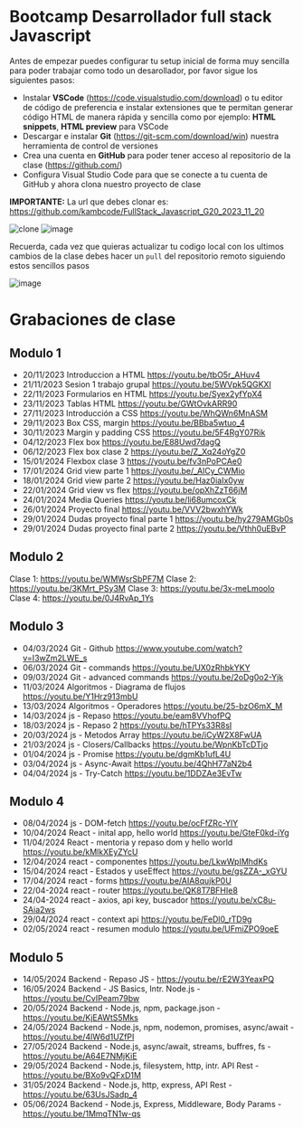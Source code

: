 # Bootcamp Desarrollador full stack Javascript

Antes de empezar puedes configurar tu setup inicial de forma muy sencilla para poder trabajar como todo un desarollador, por favor sigue los siguientes pasos:

- Instalar **VSCode** (https://code.visualstudio.com/download) o tu editor de código de preferencia e instalar extensiones que te permitan generar código HTML de manera rápida y sencilla como por ejemplo: **HTML snippets**, **HTML preview** para VSCode
- Descargar e instalar **Git** (https://git-scm.com/download/win) nuestra herramienta de control de versiones
- Crea una cuenta en **GitHub** para poder tener acceso al repositorio de la clase (https://github.com/)
- Configura Visual Studio Code para que se conecte a tu cuenta de GitHub y ahora clona nuestro proyecto de clase

**IMPORTANTE:** La url que debes clonar es: https://github.com/kambcode/FullStack_Javascript_G20_2023_11_20

![clone](https://github.com/kambcode/FullStack_Javascript_G3_2023_09_04/assets/137812574/b49be206-5c67-40e8-a567-bdd957c549eb)
![image](https://github.com/KamiloMontoya/kambcode_g1/assets/11945476/ca0ce2ad-72ec-431d-b3e1-55b84c64ec13)

Recuerda, cada vez que quieras actualizar tu codigo local con los ultimos cambios de la clase debes hacer un `pull` del repositorio remoto siguiendo estos sencillos pasos

![image](https://github.com/KamiloMontoya/kambcode_g1/assets/11945476/8d8f7da6-aa4c-4d67-9dec-59cd360bda0f)

# Grabaciones de clase

## Modulo 1

- 20/11/2023 Introduccion a HTML https://youtu.be/tbO5r_AHuv4
- 21/11/2023 Sesion 1 trabajo grupal https://youtu.be/5WVpk5QGKXI
- 22/11/2023 Formularios en HTML https://youtu.be/Syex2yfYpX4
- 23/11/2023 Tablas HTML https://youtu.be/GWtOvkARR90
- 27/11/2023 Introducción a CSS https://youtu.be/WhQWn6MnASM
- 29/11/2023 Box CSS, margin https://youtu.be/BBba5wtuo_4
- 30/11/2023 Margin y padding CSS https://youtu.be/5F4RgY07Rik
- 04/12/2023 Flex box https://youtu.be/E88Uwd7dagQ
- 06/12/2023 Flex box clase 2 https://youtu.be/Z_Xq24oYgZ0
- 15/01/2024 Flexbox clase 3 https://youtu.be/fv3nPoPCAe0
- 17/01/2024 Grid view parte 1 https://youtu.be/_AlCy_CWMio
- 18/01/2024 Grid view parte 2 https://youtu.be/Haz0iaIx0yw
- 22/01/2024 Grid view vs flex https://youtu.be/opXhZzT66jM
- 24/01/2024 Media Queries https://youtu.be/li68umcoxCk
- 26/01/2024 Proyecto final https://youtu.be/VVV2bwxhYWk
- 29/01/2024 Dudas proyecto final parte 1 https://youtu.be/hy279AMGb0s
- 29/01/2024 Dudas proyecto final parte 2 https://youtu.be/Vthh0uEBvP

## Modulo 2

Clase 1: https://youtu.be/WMWsrSbPF7M
Clase 2: https://youtu.be/3KMrt_PSy3M
Clase 3: https://youtu.be/3x-meLmoolo
Clase 4: https://youtu.be/0J4RvAp_1Ys

## Modulo 3

- 04/03/2024 Git - Github https://www.youtube.com/watch?v=I3wZm2LWE_s
- 06/03/2024 Git - commands https://youtu.be/UX0zRhbkYKY
- 09/03/2024 Git - advanced commands https://youtu.be/2oDg0o2-Yjk
- 11/03/2024 Algoritmos - Diagrama de flujos https://youtu.be/Y1Hrz913mbU
- 13/03/2024 Algoritmos - Operadores https://youtu.be/25-bzO6mX_M
- 14/03/2024 js - Repaso https://youtu.be/eam8VVhofPQ
- 18/03/2024 js - Repaso 2 https://youtu.be/hTPYs33R8sI
- 20/03/2024 js - Metodos Array https://youtu.be/iCyW2X8FwUA
- 21/03/2024 js - Closers/Callbacks https://youtu.be/WpnKbTcDTjo
- 01/04/2024 js - Promise https://youtu.be/dgmKb1ufL4U
- 03/04/2024 js - Async-Await https://youtu.be/4QhH77aN2b4
- 04/04/2024 js - Try-Catch https://youtu.be/1DDZAe3EvTw

## Modulo 4 
- 08/04/2024 js - DOM-fetch https://youtu.be/ocFfZRc-YlY
- 10/04/2024 React - inital app, hello world https://youtu.be/GteF0kd-iYg
- 11/04/2024 React - mentoria y repaso dom y hello world https://youtu.be/kMlkXEyZYcU
- 12/04/2024 react - componentes https://youtu.be/LkwWpIMhdKs
- 15/04/2024 react - Estados y useEffect https://youtu.be/gsZZA-_xGYU
- 17/04/2024 react - forms https://youtu.be/AIA8qujkP0U
- 22/04-2024 react - router https://youtu.be/QK8T7BFHIe8
- 24/04-2024 react - axios, api key, buscador https://youtu.be/xC8u-SAia2ws
- 29/04/2024 react - context api https://youtu.be/FeDl0_rTD9g
- 02/05/2024 react - resumen modulo https://youtu.be/UFmiZPO9oeE

## Modulo 5 
- 14/05/2024 Backend - Repaso JS - https://youtu.be/rE2W3YeaxPQ
- 16/05/2024 Backend - JS Basics, Intr. Node.js -https://youtu.be/CvIPeam79bw
- 20/05/2024 Backend - Node.js, npm, package.json - https://youtu.be/KjEAWtS5Mks
- 24/05/2024 Backend - Node.js, npm, nodemon, promises, async/await - https://youtu.be/4lW6d1UZfPI
- 27/05/2024 Backend - Node.js, async/await, streams, buffres, fs - https://youtu.be/A64E7NMjKiE
- 29/05/2024 Backend - Node.js, filesystem, http, intr. API Rest - https://youtu.be/BXo9vQFxD1M
- 31/05/2024 Backend - Node.js, http, express, API Rest - https://youtu.be/63UsJSadp_4
- 05/06/2024 Backend - Node.js, Express, Middleware, Body Params - https://youtu.be/1MmqTN1w-qs
